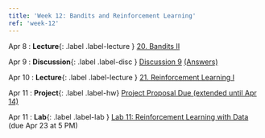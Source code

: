 ```yaml
---
title: 'Week 12: Bandits and Reinforcement Learning'
ref: 'week-12'
---
```


Apr 8
: **Lecture**{: .label .label-lecture } [20. Bandits II](lecture/lec20)

Apr 9
: **Discussion**{: .label .label-disc } [Discussion 9](https://drive.google.com/file/d/1QMXwtyWvaHEPx4GmAHl-ZOl1zG71a_Yy/view?usp=sharing) [(Answers)](https://drive.google.com/file/d/1vYfYT8i-dCjNV0J68HI57M--NyWD03b9/view?usp=sharing)

Apr 10
: **Lecture**{: .label .label-lecture } [21. Reinforcement Learning I](lecture/lec21)

Apr 11
: **Project**{: .label .label-hw} [Project Proposal Due (extended until Apr 14)](https://drive.google.com/file/d/1btr_5w1kp-1OHR0nmX4DzXO-EGXOUbYP/view)

Apr 11
: **Lab**{: .label .label-lab } [Lab 11: Reinforcement Learning with Data](https://data102.datahub.berkeley.edu/hub/user-redirect/git-pull?repo=https%3A%2F%2Fgithub.com%2Fds-102%2Fsp25-materials&urlpath=lab%2Ftree%2Fsp25-materials%2Flab%2Flab11%2Flab11.ipynb&branch=main) (due Apr 23 at 5 PM)
